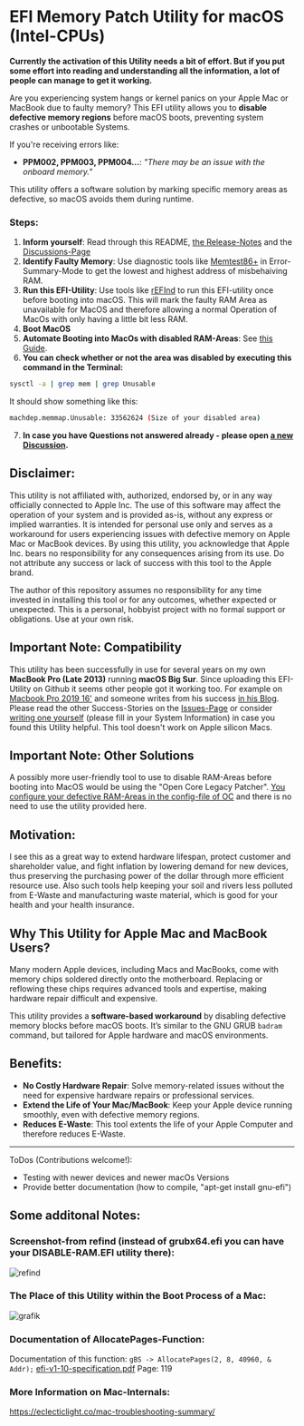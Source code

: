 # EFI Memory Patch Utility for macOS (Intel-CPUs)

**Currently the activation of this Utility needs a bit of effort. But if you put some effort into reading and understanding all the information, a lot of people can manage to get it working.** 

Are you experiencing system hangs or kernel panics on your Apple Mac or MacBook due to faulty memory? This EFI utility allows you to **disable defective memory regions** before macOS boots, preventing system crashes or unbootable Systems.

If you're receiving errors like:

- **PPM002, PPM003, PPM004...**: _"There may be an issue with the onboard memory."_

This utility offers a software solution by marking specific memory areas as defective, so macOS avoids them during runtime.

### Steps:
1. **Inform yourself**: Read through this README, [the Release-Notes](https://github.com/0nelight/macOS-Disable-RAM-Areas/releases/tag/v0.2.1-beta) and the [Discussions-Page](https://github.com/0nelight/macOS-Disable-RAM-Areas/discussions)
2. **Identify Faulty Memory**: Use diagnostic tools like [Memtest86+](https://www.memtest.org/) in Error-Summary-Mode to get the lowest and highest address of misbehaiving RAM.
3. **Run this EFI-Utility**: Use tools like [rEFInd](https://www.rodsbooks.com/refind/) to run this EFI-utility once before booting into macOS. This will mark the faulty RAM Area as unavailable for MacOS and therefore allowing a normal Operation of MacOs with only having a little bit less RAM.
4. **Boot MacOS**
5. **Automate Booting into MacOs with disabled RAM-Areas**: See [this Guide](https://github.com/0nelight/macOS-Disable-RAM-Areas/discussions/3).
6. **You can check whether or not the area was disabled by executing this command in the Terminal:**  
```bash
sysctl -a | grep mem | grep Unusable
```
It should show something like this:
```bash
machdep.memmap.Unusable: 33562624 (Size of your disabled area)
```
7. **In case you have Questions not answered already - please open [a new Discussion](https://github.com/0nelight/macOS-Disable-RAM-Areas/discussions/new?category=q-a).**


## Disclaimer:
This utility is not affiliated with, authorized, endorsed by, or in any way officially connected to Apple Inc. The use of this software may affect the operation of your system and is provided as-is, without any express or implied warranties. It is intended for personal use only and serves as a workaround for users experiencing issues with defective memory on Apple Mac or MacBook devices. By using this utility, you acknowledge that Apple Inc. bears no responsibility for any consequences arising from its use. Do not attribute any success or lack of success with this tool to the Apple brand.

The author of this repository assumes no responsibility for any time invested in installing this tool or for any outcomes, whether expected or unexpected. This is a personal, hobbyist project with no formal support or obligations. Use at your own risk.

## Important Note: Compatibility
This utility has been successfully in use for several years on my own **MacBook Pro (Late 2013)** running **macOS Big Sur**. Since uploading this EFI-Utility on Github it seems other people got it working too. For example on [Macbook Pro 2019 16'](https://github.com/0nelight/macOS-Disable-RAM-Areas/discussions/3#discussioncomment-10753593) and someone writes from his success [in his Blog](https://derrick.blog/2025/02/28/how-i-saved-my-macbook-pro-from-bad-ram/). Please read the other Success-Stories on the [Issues-Page](https://github.com/0nelight/macOS-Disable-RAM-Areas/issues?q=label%3Asuccess+is%3Aclosed) or consider [writing one yourself](https://github.com/0nelight/macOS-Disable-RAM-Areas/issues/new?assignees=&labels=success&projects=&template=success-story.md&title=Success-Story) (please fill in your System Information) in case you found this Utility helpful. This tool doesn't work on Apple silicon Macs.

## Important Note: Other Solutions
A possibly more user-friendly tool to use to disable RAM-Areas before booting into MacOS would be using the "Open Core Legacy Patcher". [You configure your defective RAM-Areas in the config-file of OC](https://github.com/0nelight/macOS-Disable-RAM-Areas/discussions/14) and there is no need to use the utility provided here.

## Motivation:
I see this as a great way to extend hardware lifespan, protect customer and shareholder value, and fight inflation by lowering demand for new devices, thus preserving the purchasing power of the dollar through more efficient resource use. 
Also such tools help keeping your soil and rivers less polluted from E-Waste and manufacturing waste material, which is good for your health and your health insurance.


## Why This Utility for Apple Mac and MacBook Users?
Many modern Apple devices, including Macs and MacBooks, come with memory chips soldered directly onto the motherboard. Replacing or reflowing these chips requires advanced tools and expertise, making hardware repair difficult and expensive.

This utility provides a **software-based workaround** by disabling defective memory blocks before macOS boots. It’s similar to the GNU GRUB `badram` command, but tailored for Apple hardware and macOS environments.

## Benefits:
- **No Costly Hardware Repair**: Solve memory-related issues without the need for expensive hardware repairs or professional services.
- **Extend the Life of Your Mac/MacBook**: Keep your Apple device running smoothly, even with defective memory regions.
- **Reduces E-Waste**: This tool extents the life of your Apple Computer and therefore reduces E-Waste.
---

ToDos (Contributions welcome!):
 - Testing with newer devices and newer macOs Versions
 - Provide better documentation (how to compile, "apt-get install gnu-efi")

## Some additonal Notes:

### Screenshot-from refind (instead of grubx64.efi you can have your DISABLE-RAM.EFI utility there):
![refind](https://github.com/user-attachments/assets/86a70d90-0975-4411-bf5b-49966757245d)

### The Place of this Utility within the Boot Process of a Mac:
![grafik](https://github.com/user-attachments/assets/2ee9237c-1e67-4339-aa63-3c1d718bb8ba)

### Documentation of AllocatePages-Function:
Documentation of this function: `gBS -> AllocatePages(2, 8, 40960, & Addr);` [efi-v1-10-specification.pdf](https://github.com/user-attachments/files/16910413/efi-v1-10-specification.pdf) Page: 119

### More Information on Mac-Internals:
https://eclecticlight.co/mac-troubleshooting-summary/

